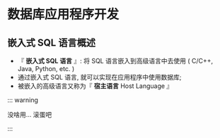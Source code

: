 # 数据库应用程序开发

## 嵌入式 SQL 语言概述

- 『 **嵌入式 SQL 语言** 』: 将 SQL 语言嵌入到高级语言中去使用 ( C/C++, Java, Python, etc. )
- 通过嵌入式 SQL 语言, 就可以实现在应用程序中使用数据库;
- 被嵌入的高级语言又称为『 **宿主语言** Host Language 』

::: warning

没啥用... 滚蛋吧

:::
